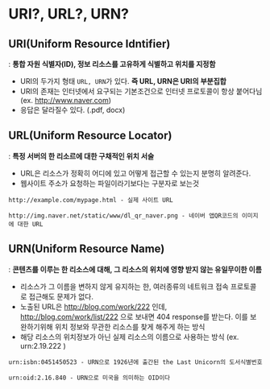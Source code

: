 # URI?, URL?, URN?
## URI(Uniform Resource Idntifier)
: **통합 자원 식별자(ID), 정보 리소스를 고유하게 식별하고 위치를 지정함**  
- URI의 두가지 형태 ``URL, URN``가 있다. **즉 URL, URN은 URI의 부분집합**  
- URI의 존재는 인터넷에서 요구되는 기본조건으로 인터넷 프로토콜이 항상 붙어다님  
    (ex. http://www.naver.com)
- 응답은 달라질수 있다. (.pdf, docx)

## URL(Uniform Resource Locator)
: **특정 서버의 한 리소르에 대한 구채적인 위치 서술**  
- URL은 리소스가 정확히 어디에 있고 어떻게 접근할 수 있는지 분명히 알려준다.
- 웹사이트 주소가 요청하는 파일이라기보다는 구분자로 보는것
```
http://example.com/mypage.html - 실제 사이트 URL
```
```
http://img.naver.net/static/www/dl_qr_naver.png - 네이버 앱QR코드의 이미지에 대한 URL
```
## URN(Uniform Resource Name)
: **콘텐츠를 이루는 한 리소스에 대해, 그 리소스의 위치에 영향 받지 않는 유일무이한 이름**  
- 리소스가 그 이름을 변하지 않게 유지하는 한, 여러종류의 네트워크 접속 프로토콜로 접근해도 문제가 없다.
- 노출된 URL은 http://blog.com/work/222 인데, http://blog.com/work/list/222 으로 보내면 404 response를 받는다. 이를 보완하기위해 위치 정보와 무관한 리소스를 찾게 해주게 하는 방식
- 해당 리소스의 위치정보가 아닌 실제 리소스의 이름으로 사용하는 방식
(ex. urn:2.19.222 )
```
urn:isbn:0451450523 - URN으로 1926년에 출간된 the Last Unicorn의 도서식별번호
```
```
urn:oid:2.16.840 - URN으로 미국을 의미하는 OID이다
```